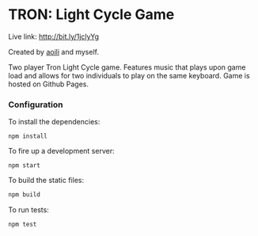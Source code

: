 # TRON: Light Cycle Game

Live link: http://bit.ly/1jclyYg

Created by [aoili](https://github.com/aoili) and myself.

Two player Tron Light Cycle game. Features music that plays upon game load and allows for two individuals to play on the same keyboard. Game is hosted on Github Pages.


### Configuration

To install the dependencies:

```
npm install
```

To fire up a development server:

```
npm start
```


To build the static files:

```js
npm build
```


To run tests:

```js
npm test
```

